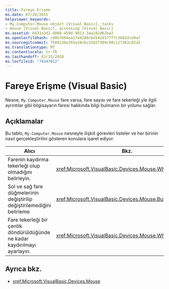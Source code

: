 ```yaml
---
title: Fareye Erişme
ms.date: 07/20/2015
helpviewer_keywords:
- My.Computer.Mouse object [Visual Basic], tasks
- mouse [Visual Basic], accessing [Visual Basic]
ms.assetid: 6d31a3d2-d860-459d-9d13-3aa192d62ba2
ms.openlocfilehash: cd0b7664ea17a9280c6d142d377f7c3601dce9af
ms.sourcegitcommit: 7588136e355e10cbc2582f389c90c127363c02a5
ms.translationtype: MT
ms.contentlocale: tr-TR
ms.lasthandoff: 03/15/2020
ms.locfileid: "74347012"
---
```

# <a name="accessing-the-mouse-visual-basic"></a>Fareye Erişme (Visual Basic)

Nesne, `My.Computer.Mouse` fare varsa, fare sayısı ve fare tekerleği yle ilgili ayrıntılar gibi bilgisayarın faresi hakkında bilgi bulmanın bir yolunu sağlar.  
  
## <a name="remarks"></a>Açıklamalar  

 Bu tablo, `My.Computer.Mouse` nesneyle ilişkili görevleri listeler ve her birinin nasıl gerçekleştirilini gösteren konulara işaret ediyor.  
  
|Alıcı|Bkz.|  
|--------|---------|  
|Farenin kaydırma tekerleği olup olmadığını belirleyin.|<xref:Microsoft.VisualBasic.Devices.Mouse.WheelExists>|  
|Sol ve sağ fare düğmelerinin değiştirilip değiştirilemediğini belirleme|<xref:Microsoft.VisualBasic.Devices.Mouse.ButtonsSwapped>|  
|Fare tekerleği bir çentik döndürüldüğünde ne kadar kaydırılmayı ayarlayın.|<xref:Microsoft.VisualBasic.Devices.Mouse.WheelScrollLines>|  
  
## <a name="see-also"></a>Ayrıca bkz.

- <xref:Microsoft.VisualBasic.Devices.Mouse>
